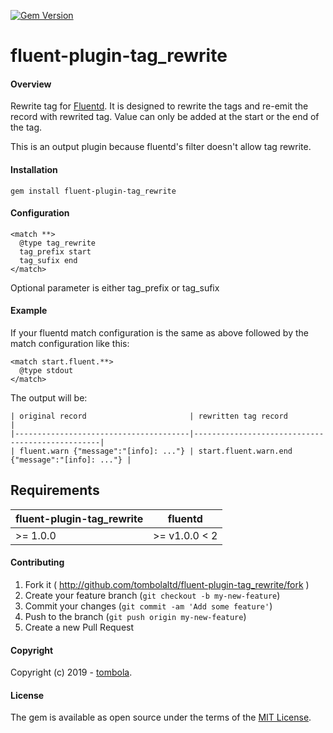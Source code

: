 [<img src="https://badge.fury.io/rb/fluent-plugin-tag_rewrite.png" alt="Gem Version" />](http://badge.fury.io/rb/fluent-plugin-tag_rewrite)
# fluent-plugin-tag_rewrite

#### Overview

Rewrite tag for [Fluentd](https://www.fluentd.org). It is designed to rewrite the tags and re-emit the record with rewrited tag. Value can only be added at the start or the end of the tag.

This is an output plugin because fluentd's filter doesn't allow tag rewrite.

#### Installation

    gem install fluent-plugin-tag_rewrite

#### Configuration

    <match **>
      @type tag_rewrite
      tag_prefix start
      tag_sufix end
    </match>
   
 Optional parameter is either tag_prefix or tag_sufix

#### Example 
  If your fluentd match configuration is the same as above followed by the match configuration like this:
 
    <match start.fluent.**>
      @type stdout
    </match> 
    
  The output will be:
  
    | original record                       | rewritten tag record                            |
    |---------------------------------------|-------------------------------------------------|
    | fluent.warn {"message":"[info]: ..."} | start.fluent.warn.end {"message":"[info]: ..."} |

## Requirements

| fluent-plugin-tag_rewrite | fluentd |
|-------------------|---------|
| >= 1.0.0 | >= v1.0.0 < 2 |

#### Contributing

1. Fork it ( http://github.com/tombolaltd/fluent-plugin-tag_rewrite/fork )
2. Create your feature branch (`git checkout -b my-new-feature`)
3. Commit your changes (`git commit -am 'Add some feature'`)
4. Push to the branch (`git push origin my-new-feature`)
5. Create a new Pull Request

#### Copyright

Copyright (c) 2019 - [tombola](https://www.tombolaarcade.co.uk).

#### License

The gem is available as open source under the terms of the [MIT License](http://opensource.org/licenses/MIT).
